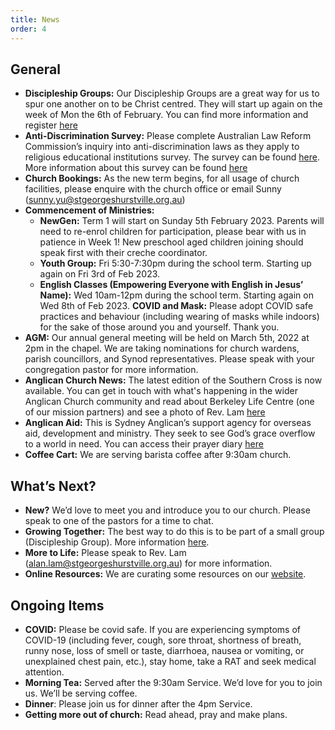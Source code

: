 ```yaml
---
title: News
order: 4
---
```


## General
- **Discipleship Groups:** Our Discipleship Groups are a great way for us to spur one another on to be Christ centred. They will start up again on the week of Mon the 6th of February. You can find more information and register [here](https://stgeorgeshurstville.org.au/discipleship-groups)
- **Anti-Discrimination Survey:** Please complete Australian Law Reform Commission’s inquiry into anti-discrimination laws as they apply to religious educational institutions survey. The survey can be found [here](https://www.alrc.gov.au/inquiry/anti-discrimination-laws/submission/survey/). More information about this survey can be found [here](https://freedomforfaith.org.au/articles/alrc1-removing-fences/)
- **Church Bookings:** As the new term begins, for all usage of church facilities, please enquire with the church office or email Sunny (sunny.yu@stgeorgeshurstville.org.au) 
- **Commencement of Ministries:** 
  - **NewGen:** Term 1 will start on Sunday 5th February 2023. Parents will need to re-enrol children for participation, please bear with us in patience in Week 1! New preschool aged children joining should speak first with their creche coordinator. 
  - **Youth Group:** Fri 5:30-7:30pm during the school term. Starting up again on Fri 3rd of Feb 2023. 
  - **English Classes (Empowering Everyone with English in Jesus’ Name):** Wed 10am-12pm during the school term. Starting again on Wed 8th of Feb 2023. 
**COVID and Mask:** Please adopt COVID safe practices and behaviour (including wearing of masks while indoors) for the sake of those around you and yourself. Thank you. 
- **AGM:** Our annual general meeting will be held on March 5th, 2022 at 2pm in the chapel. We are taking nominations for church wardens, parish councillors, and Synod representatives. Please speak with your congregation pastor for more information.
- **Anglican Church News:** The latest edition of the Southern Cross is now available. You can get in touch with what's happening in the wider Anglican Church community and read about Berkeley Life Centre (one of our mission partners) and see a photo of Rev. Lam [here](https://sydneyanglicans.net/about/southerncross)
- **Anglican Aid:** This is Sydney Anglican’s support agency for overseas aid, development and ministry. They seek to see God’s grace overflow to a world in need. You can access their prayer diary [here](https://anglicanaid.org.au/wp-content/uploads/2022/12/Anglican-Aid-2023-Prayer-Diary.pdf)
- **Coffee Cart:** We are serving barista coffee after 9:30am church. 


## What’s Next?
- **New?** We’d love to meet you and introduce you to our church. Please speak to one of the pastors for a time to chat. 
- **Growing Together:** The best way to do this is to be part of a small group (Discipleship Group). More information [here]( https://stgeorgeshurstville.org.au/discipleship-groups). 
- **More to Life:** Please speak to Rev. Lam (alan.lam@stgeorgeshurstville.org.au) for more information.
- **Online Resources:** We are curating some resources on our [website](https://stgeorgeshurstville.org.au/lets-talk-about-christianity).


## Ongoing Items
- **COVID:** Please be covid safe. If you are experiencing symptoms of COVID-19 (including fever, cough, sore throat, shortness of breath, runny nose, loss of smell or taste, diarrhoea, nausea or vomiting, or unexplained chest pain, etc.), stay home, take a RAT and seek medical attention.
- **Morning Tea:** Served after the 9:30am Service. We’d love for you to join us. We’ll be serving coffee. 
- **Dinner**: Please join us for dinner after the 4pm Service.
- **Getting more out of church:** Read ahead, pray and make plans.
